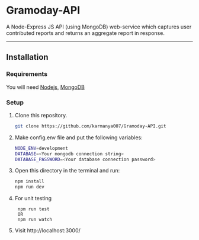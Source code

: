 # Gramoday-API

A Node-Express JS API (using MongoDB) web-service which captures user contributed reports and returns an aggregate report in response.

---

## Installation

### Requirements

You will need [Nodejs](https://nodejs.org/en/), [MongoDB](https://www.mongodb.com/)

### Setup

1. Clone this repository.

   ```sh
   git clone https://github.com/karmanya007/Gramoday-API.git
   ```

2. Make config.env file and put the following variables:

   ```sh
   NODE_ENV=development
   DATABASE=<Your mongodb connection string>
   DATABASE_PASSWORD=<Your database connection password>
   ```

3. Open this directory in the terminal and run:

   ```sh
   npm install
   npm run dev
   ```

4. For unit testing

   ```
    npm run test
    OR
    npm run watch
   ```

5. Visit http://localhost:3000/

